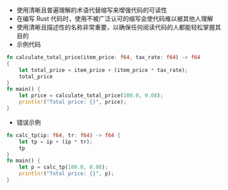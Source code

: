 + 使用清晰且普遍理解的术语代替缩写来增强代码的可读性
+ 在编写 Rust 代码时，使用不被广泛认可的缩写会使代码难以被其他人理解
+ 使用清晰且描述性的名称非常重要，以确保任何阅读代码的人都能轻松掌握其目的
+ 示例代码
```rust
fn calculate_total_price(item_price: f64, tax_rate: f64) -> f64
{
    let total_price = item_price + (item_price * tax_rate);
    total_price
}
fn main() {
    let price = calculate_total_price(100.0, 0.08);
    println!("Total price: {}", price);
}
```
+ 错误示例
```rust
fn calc_tp(ip: f64, tr: f64) -> f64 {
    let tp = ip + (ip * tr);
    tp
}
fn main() {
    let p = calc_tp(100.0, 0.08);
    println!("Total price: {}", p);
}
```